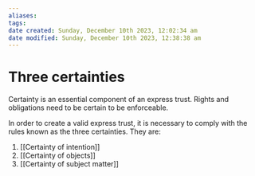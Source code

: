 ```yaml
---
aliases: 
tags: 
date created: Sunday, December 10th 2023, 12:02:34 am
date modified: Sunday, December 10th 2023, 12:38:38 am
---
```


# Three certainties

Certainty is an essential component of an express trust. Rights and obligations need to be certain to be enforceable.

In order to create a valid express trust, it is necessary to comply with the rules known as the three certainties. They are:

1. [[Certainty of intention]]
2. [[Certainty of objects]]
3. [[Certainty of subject matter]]

